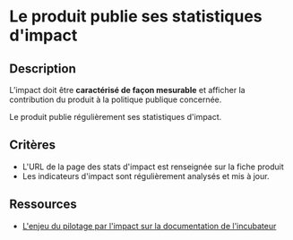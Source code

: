 # Le produit publie ses statistiques d'impact

## Description

L’impact doit être **caractérisé de façon mesurable** et afficher la
contribution du produit à la politique publique concernée.

Le produit publie régulièrement ses statistiques d'impact.

## Critères

- L'URL de la page des stats d'impact est renseignée sur la fiche produit
- Les indicateurs d'impact sont régulièrement analysés et mis à jour.

## Ressources

- [L'enjeu du pilotage par l'impact sur la documentation de l'incubateur](https://doc.incubateur.net/communaute/gerer-son-produit/guide-de-financement-des-startups-detat/4.-lenjeu-du-pilotage-par-limpact)
